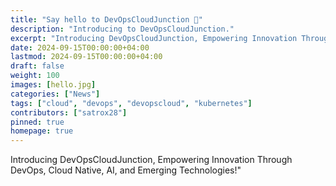 ```yaml
---
title: "Say hello to DevOpsCloudJunction 👋"
description: "Introducing to DevOpsCloudJunction."
excerpt: "Introducing DevOpsCloudJunction, Empowering Innovation Through DevOps, Cloud Native, AI, and Emerging Technologies!"
date: 2024-09-15T00:00:00+04:00
lastmod: 2024-09-15T00:00:00+04:00
draft: false
weight: 100
images: [hello.jpg]
categories: ["News"]
tags: ["cloud", "devops", "devopscloud", "kubernetes"]
contributors: ["satrox28"]
pinned: true
homepage: true
---
```


Introducing DevOpsCloudJunction, Empowering Innovation Through DevOps, Cloud Native, AI, and Emerging Technologies!"
